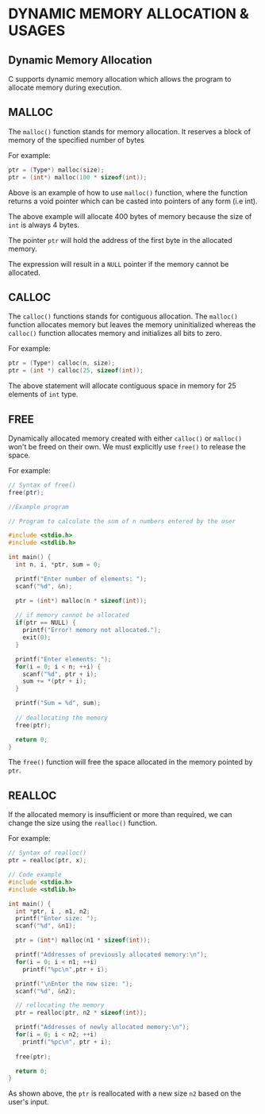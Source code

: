 # DYNAMIC MEMORY ALLOCATION & USAGES

## Dynamic Memory Allocation ##

C supports dynamic memory allocation which allows the program to allocate memory during execution. 

## MALLOC ##

The `malloc()` function stands for memory allocation. It reserves a block of memory of the specified number of bytes

For example:
```C
ptr = (Type*) malloc(size);
ptr = (int*) malloc(100 * sizeof(int));
```

Above is an example of how to use `malloc()` function, where the function returns a void pointer which can be casted into pointers of any form (i.e int). 

The above example will allocate 400 bytes of memory because the size of `int` is always 4 bytes. 

The pointer `ptr` will hold the address of the first byte in the allocated memory.

The expression will result in a `NULL` pointer if the memory cannot be allocated.

## CALLOC ##

The `calloc()` functions stands for contiguous allocation. The `malloc()` function allocates memory but leaves the memory uninitialized whereas the `calloc()` function allocates memory and initializes all bits to zero.

For example:
```C
ptr = (Type*) calloc(n, size);
ptr = (int *) calloc(25, sizeof(int));
```

The above statement will allocate contiguous space in memory for 25 elements of `int` type.

## FREE ##

Dynamically allocated memory created with either `calloc()` or `malloc()` won't be freed on their own. We must explicitly use `free()` to release the space.

For example:
```C
// Syntax of free()
free(ptr);

//Example program

// Program to calculate the sum of n numbers entered by the user

#include <stdio.h>
#include <stdlib.h>

int main() {
  int n, i, *ptr, sum = 0;

  printf("Enter number of elements: ");
  scanf("%d", &n);

  ptr = (int*) malloc(n * sizeof(int));
 
  // if memory cannot be allocated
  if(ptr == NULL) {
    printf("Error! memory not allocated.");
    exit(0);
  }

  printf("Enter elements: ");
  for(i = 0; i < n; ++i) {
    scanf("%d", ptr + i);
    sum += *(ptr + i);
  }

  printf("Sum = %d", sum);
  
  // deallocating the memory
  free(ptr);

  return 0;
}
```

The `free()` function will free the space allocated in the memory pointed by `ptr`.


## REALLOC ##

If the allocated memory is insufficient or more than required, we can change the size using the `realloc()` function.

For example:
```C
// Syntax of realloc()
ptr = realloc(ptr, x);

// Code example
#include <stdio.h>
#include <stdlib.h>

int main() {
  int *ptr, i , n1, n2;
  printf("Enter size: ");
  scanf("%d", &n1);

  ptr = (int*) malloc(n1 * sizeof(int));

  printf("Addresses of previously allocated memory:\n");
  for(i = 0; i < n1; ++i)
    printf("%pc\n",ptr + i);

  printf("\nEnter the new size: ");
  scanf("%d", &n2);

  // rellocating the memory
  ptr = realloc(ptr, n2 * sizeof(int));

  printf("Addresses of newly allocated memory:\n");
  for(i = 0; i < n2; ++i)
    printf("%pc\n", ptr + i);
  
  free(ptr);

  return 0;
}
```
As shown above, the `ptr` is reallocated with a new size `n2` based on the user's input.
